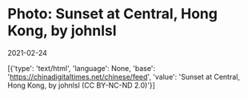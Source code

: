 # Photo: Sunset at Central, Hong Kong, by johnlsl

2021-02-24

[{'type': 'text/html', 'language': None, 'base': 'https://chinadigitaltimes.net/chinese/feed', 'value': 'Sunset at Central, Hong Kong, by johnlsl (CC BY-NC-ND 2.0)'}]
